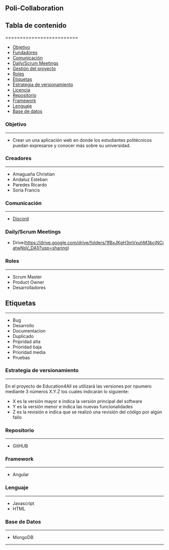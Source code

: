 
## Poli-Collaboration

## Tabla de contenido
=========================

* [Objetivo](#objetivo)
* [Fundadores](#fundadores)
* [Comunicación](#comunicación)
* [Daily/Scrum Meetings](#meetings)
* [Gestión del proyecto](#gestión-del-proyecto)
* [Roles](#roles)
* [Etiquetas](#etiquetas)
* [Estrategia de versionamiento](#estrategia-de-versionamiento)
* [Licencia](#licencia)
* [Repositorio](#repositorio)
* [Framework](#framework)
* [Lenguaje](#lenguaje)
* [Base de datos](#base)

### Objetivo
---------
* Crear un una aplicación web en donde los estudiantes politécnicos puedan expresarse y conocer más sobre su universidad.

### Creadores
---------
* Amaguaña Christian
* Andaluz Esteban
* Paredes Ricardo
* Soria Francis 

### Comunicación
---------
* [Discord](https://discord.gg/4gpPtgfj)


### Daily/Scrum Meetings
* Drive(https://drive.google.com/drive/folders/1fBxJKgH3mVxuhM3bcjNCiatwNsV_DA1i?usp=sharing)
### Roles
---------
* Scrum Master
* Product Owner
* Desarrolladores


## Etiquetas
---------
* Bug
* Desarrollo
* Documentacion
* Duplicado
* Pripridad alta
* Prioridad baja
* Prioridad media
* Pruebas

### Estrategia de versionamiento
---------
En el proyecto de Education4All se utilizará las versiones por npumero mediante 3 números X.Y.Z los cuales indicarán lo siguiente:
* X es la versión mayor e indica la versión principal del software
* Y es la versión menor e indica las nuevas funcionalidades
* Z es la revisión e indica que se realizó una revisión del código por algún fallo

### Repositorio  
---------
* GitHUB 


### Framework 
---------
* Angular  

### Lenguaje
---------
* Javascript  
* HTML

### Base de Datos 
 ---------
* MongoDB

---------
